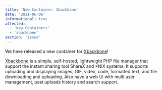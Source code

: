 ```yaml
---
title: 'New Container: Xbackbone'
date: '2021-06-06'
informational: true
affected:
  - 'New Containers'
  - 'xbackbone'
section: 'issue'
---
```

We have released a new container for [Xbackbone](https://github.com/linuxserver/docker-xbackbone)!

[Xbackbone](https://github.com/SergiX44/XBackBone) is a simple, self-hosted, lightweight PHP file manager that support the instant sharing tool ShareX and *NIX systems. It supports uploading and displaying images, GIF, video, code, formatted text, and file downloading and uploading. Also have a web UI with multi user management, past uploads history and search support.